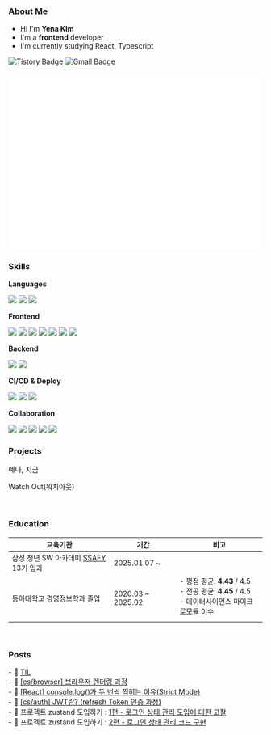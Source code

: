 <h3>About Me</h3>
<ul>
<li>Hi I'm <strong>Yena Kim</strong></li>
<li>I'm a <strong>frontend</strong> developer</li>
<li>I'm currently studying React, Typescript</li>
</ul>

[![Tistory Badge](https://img.shields.io/badge/Blog-232326?style=flat&logo=devbox&logoColor=white)](https://yeneua.tistory.com/) 
[![Gmail Badge](https://img.shields.io/badge/Gmail-EA4335?style=flat&logo=Gmail&logoColor=white)](mailto:yeneua.dev@gmail.com) 

![Metrics](/github-metrics.svg)
<br>
<h3>Skills</h3>
<p><strong>Languages</strong><p>
<img src="https://img.shields.io/badge/javascript-F7DF1E?style=flat-square&logo=javascript&logoColor=black">
<img src="https://img.shields.io/badge/typescript-3178C6?style=flat-square&logo=typescript&logoColor=white">
<img src="https://img.shields.io/badge/python-3776AB?style=flat-square&logo=python&logoColor=yellow">

<p><strong>Frontend</strong><p>
<img src="https://img.shields.io/badge/html5-E34F26?style=flat-square&logo=html5&logoColor=white">
<img src="https://img.shields.io/badge/css-0070BA?style=flat-square&logo=css&logoColor=white">
<img src="https://img.shields.io/badge/React-61DAFB?style=flat-square&logo=react&logoColor=white">
<img src="https://img.shields.io/badge/Vue.js-4FC08D?style=flat-square&logo=vuedotjs&logoColor=white">
<img src="https://img.shields.io/badge/vite-646CFF?style=flat-square&logo=vite&logoColor=white">
<img src="https://img.shields.io/badge/styledcomponents-DB7093?style=flat-square&logo=styledcomponents&logoColor=white">
<img src="https://img.shields.io/badge/tailwindcss-06B6D4?style=flat-square&logo=tailwindcss&logoColor=white">

<p><strong>Backend</strong><p>
<img src="https://img.shields.io/badge/django-092E20?style=flat-square&logo=django&logoColor=white">
<img src="https://img.shields.io/badge/mysql-4479A1?style=flat-square&logo=mysql&logoColor=white">

<p><strong>CI/CD & Deploy</strong><p>
<img src="https://img.shields.io/badge/vercel-000000?style=flat-square&logo=vercel&logoColor=white">
<img src="https://img.shields.io/badge/supabase-3FCF8E?style=flat-square&logo=supabase&logoColor=white">
<img src="https://img.shields.io/badge/render-000000?style=flat-square&logo=render&logoColor=white">
  
<p><strong>Collaboration</strong><p>
<img src="https://img.shields.io/badge/git-F05032?style=flat-square&logo=git&logoColor=white">
<img src="https://img.shields.io/badge/github-181717?style=flat-square&logo=github&logoColor=white">
<img src="https://img.shields.io/badge/figma-F24E1E?style=flat-square&logo=figma&logoColor=white">
<img src="https://img.shields.io/badge/notion-000000?style=flat-square&logo=notion&logoColor=white">
<img src="https://img.shields.io/badge/slack-4A154B?style=flat-square&logo=slack&logoColor=white">

<br>
<h3>Projects</h3>
<p>예나, 지금</p>
<p>Watch Out(워치아웃)</p>
<br>
<div align= "left">
    <h3>Education</h3>
    <table>
        <thead>
            <tr>
                <th>교육기관</th>
                <th>기간</th>
                <th>비고</th>
            </tr>
        </thead>
        <tbody>
            <tr>
                <td>
                삼성 청년 SW 아카데미
                    <a href=https://www.ssafy.com/ksp/jsp/swp/swpMain.jsp target="_blank">SSAFY</a> 13기 입과
                </td>
                <td>2025.01.07 ~</td>
                <td></td>
            </tr>
            <tr>
                <td>동아대학교 경영정보학과 졸업</td>
                <td>2020.03 ~ 2025.02</td>
                <td>
                    <div style="margin-bottom: 8px;">
                        - 평점 평균: <strong>4.43</strong> / 4.5<br>
                        - 전공 평균: <strong>4.45</strong> / 4.5<br>
                        - 데이터사이언스 마이크로모듈 이수
                    </div>
                </td>
            </tr>
        </tbody>
    </table>
</div>
<br>
<h3>Posts</h3>
- 📌 <a href="https://github.com/yeneua/TIL" >TIL</a><br>
- 🔗 <a href="https://github.com/yeneua/TIL/blob/main/cs/browser/rendering.md">[cs/browser] 브라우저 렌더링 과정</a><br>
- 🔗 <a href="https://yeneua.tistory.com/29">[React] console.log()가 두 번씩 찍히는 이유(Strict Mode)</a><br>
- 🔗 <a href="https://github.com/yeneua/TIL/blob/main/cs/auth/jwt.md">[cs/auth] JWT란? (refresh Token 인증 과정)</a><br>
- 🔗 프로젝트 zustand 도입하기 : <a href="https://github.com/yeneua/TIL/blob/main/pjt.yenaNow/loginStateManagement.md">1편 - 로그인 상태 관리 도입에 대한 고찰</a><br>
- 🔗 프로젝트 zustand 도입하기 : <a href="https://github.com/yeneua/TIL/blob/main/pjt.yenaNow/implementZustand.md">2편 - 로그인 상태 관리 코드 구현</a>
